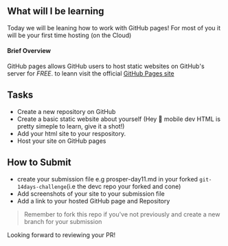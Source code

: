 ## What will I be learning

Today we will be leaning how to work with GitHub pages! For most of you it will be your first time hosting (on the Cloud)

#### Brief Overview

GitHub pages allows GitHub users to host static websites on GitHub's server for *FREE*. to leann visit the official [GitHub Pages site](https://pages.github.com/)

## Tasks

- Create a new repository on GitHub
- Create a basic static website about yourself (Hey :wave: mobile dev HTML is pretty simeple to learn, give it a shot!)
- Add your html site to your respository.
- Host your site on GitHub pages

## How to Submit


- create your submission file e.g prosper-day11.md in your forked `git-14days-challenge`(i.e the devc repo your forked and cone)
- Add screenshots of your site to your submission file
- Add a link to your hosted GitHub page and Repository

> Remember to fork this repo if you've not previously and create a new branch for your submission

Looking forward to reviewing your PR!